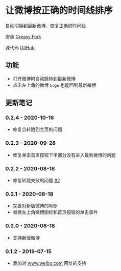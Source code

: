 # 让微博按正确的时间线排序

自动切换到最新微博，恢复正确的时间线

安装 [Greasy Fork](https://greasyfork.org/zh-CN/scripts/384547-%E8%AE%A9%E5%BE%AE%E5%8D%9A%E6%8C%89%E6%AD%A3%E7%A1%AE%E7%9A%84%E6%97%B6%E9%97%B4%E7%BA%BF%E6%8E%92%E5%BA%8F)

源代码 [GitHub](https://github.com/he0119/weibo-timeline)

## 功能

- 打开微博时自动跳转到最新微博
- 点击左上角的微博 `Logo` 也能回到最新微博

## 更新笔记

### 0.2.4 - 2020-10-16

- 修复会转跳到主页的问题

### 0.2.3 - 2020-09-28

- 修复单击首页按钮下半部分没有进入最新微博的问题

### 0.2.2 - 2020-08-18

- 修复转跳失败的问题 [#2](https://github.com/he0119/weibo-timeline/issues/2)

### 0.2.1 - 2020-08-18

- 完善对新版微博的判断
- 替换左上角微博图标和首页按钮的单击事件

### 0.2.0 - 2020-08-18

- 支持新版微博

### 0.1.2 - 2019-07-15

- 添加对 www.weibo.com 网址的支持
